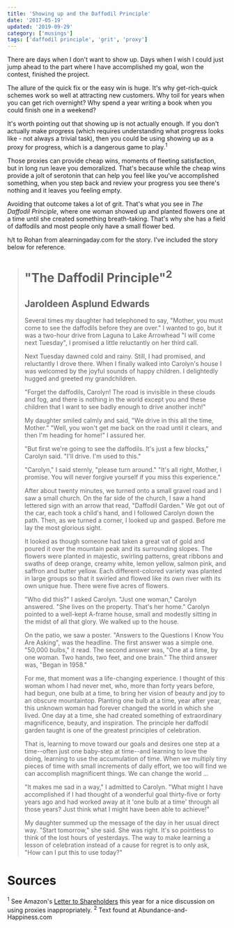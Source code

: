 ```yaml
---
title: 'Showing up and the Daffodil Principle'
date: '2017-05-19'
updated: '2019-09-29'
category: ['musings']
tags: ['daffodil principle', 'grit', 'proxy']
---
```


There are days when I don't want to show up. Days when I wish I could just jump ahead to the part where I have accomplished my goal, won the contest, finished the project.

The allure of the quick fix or the easy win is huge. It's why get-rich-quick schemes work so well at attracting new customers. Why toil for years when you can get rich overnight? Why spend a year writing a book when you could finish one in a weekend?

It's worth pointing out that showing up is not actually enough. If you don't actually make progress (which requires understanding what progress looks like - not always a trivial task), then you could be using showing up as a proxy for progress, which is a dangerous game to play.<sup>1</sup>

Those proxies can provide cheap wins, moments of fleeting satisfaction, but in long run leave you demoralized. That's because while the cheap wins provide a jolt of serotonin that can help you feel like you've accomplished something, when you step back and review your progress you see there's nothing and it leaves you feeling empty.

Avoiding that outcome takes a lot of grit. That's what you see in _The Daffodil Principle_, where one woman showed up and planted flowers one at a time until she created something breath-taking. That's why she has a field of daffodils and most people only have a small flower bed.

h/t to Rohan from alearningaday.com for the story. I've included the story below for reference.

> # "The Daffodil Principle"<sup>2</sup>
>
> ## Jaroldeen Asplund Edwards
>
> Several times my daughter had telephoned to say, "Mother, you must come to see the daffodils before they are over." I wanted to go, but it was a two-hour drive from Laguna to Lake Arrowhead "I will come next Tuesday", I promised a little reluctantly on her third call.
>
> Next Tuesday dawned cold and rainy. Still, I had promised, and reluctantly I drove there. When I finally walked into Carolyn's house I was welcomed by the joyful sounds of happy children. I delightedly hugged and greeted my grandchildren.
>
> "Forget the daffodils, Carolyn! The road is invisible in these clouds and fog, and there is nothing in the world except you and these children that I want to see badly enough to drive another inch!"
>
> My daughter smiled calmly and said, "We drive in this all the time, Mother." "Well, you won't get me back on the road until it clears, and then I'm heading for home!" I assured her.
>
> "But first we're going to see the daffodils. It's just a few blocks," Carolyn said. "I'll drive. I'm used to this."
>
> "Carolyn," I said sternly, "please turn around." "It's all right, Mother, I promise. You will never forgive yourself if you miss this experience."
>
> After about twenty minutes, we turned onto a small gravel road and I saw a small church. On the far side of the church, I saw a hand lettered sign with an arrow that read, "Daffodil Garden." We got out of the car, each took a child's hand, and I followed Carolyn down the path. Then, as we turned a corner, I looked up and gasped. Before me lay the most glorious sight.
>
> It looked as though someone had taken a great vat of gold and poured it over the mountain peak and its surrounding slopes. The flowers were planted in majestic, swirling patterns, great ribbons and swaths of deep orange, creamy white, lemon yellow, salmon pink, and saffron and butter yellow. Each different-colored variety was planted in large groups so that it swirled and flowed like its own river with its own unique hue. There were five acres of flowers.
>
> "Who did this?" I asked Carolyn. "Just one woman," Carolyn answered. "She lives on the property. That's her home." Carolyn pointed to a well-kept A-frame house, small and modestly sitting in the midst of all that glory. We walked up to the house.
>
> On the patio, we saw a poster. "Answers to the Questions I Know You Are Asking", was the headline. The first answer was a simple one. "50,000 bulbs," it read. The second answer was, "One at a time, by one woman. Two hands, two feet, and one brain." The third answer was, "Began in 1958."
>
> For me, that moment was a life-changing experience. I thought of this woman whom I had never met, who, more than forty years before, had begun, one bulb at a time, to bring her vision of beauty and joy to an obscure mountaintop. Planting one bulb at a time, year after year, this unknown woman had forever changed the world in which she lived. One day at a time, she had created something of extraordinary magnificence, beauty, and inspiration. The principle her daffodil garden taught is one of the greatest principles of celebration.
>
> That is, learning to move toward our goals and desires one step at a time--often just one baby-step at time--and learning to love the doing, learning to use the accumulation of time. When we multiply tiny pieces of time with small increments of daily effort, we too will find we can accomplish magnificent things. We can change the world ...
>
> "It makes me sad in a way," I admitted to Carolyn. "What might I have accomplished if I had thought of a wonderful goal thirty-five or forty years ago and had worked away at it 'one bulb at a time' through all those years? Just think what I might have been able to achieve!"
>
> My daughter summed up the message of the day in her usual direct way. "Start tomorrow," she said.
> She was right. It's so pointless to think of the lost hours of yesterdays. The way to make learning a lesson of celebration instead of a cause for regret is to only ask, "How can I put this to use today?"

# Sources

<sup>1</sup> See Amazon's [Letter to Shareholders](http://phx.corporate-ir.net/External.File?item=UGFyZW50SUQ9NjY2MjA1fENoaWxkSUQ9Mzc0MDUyfFR5cGU9MQ==&t=1) this year for a nice discussion on using proxies inappropriately.
<sup>2</sup> Text found at Abundance-and-Happiness.com
